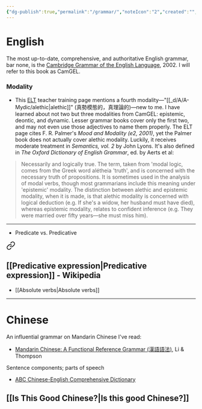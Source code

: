 ```yaml
---
{"dg-publish":true,"permalink":"/grammar/","noteIcon":"2","created":"","updated":""}
---
```


# English
The most up-to-date, comprehensive, and authoritative English grammar, bar none, is the [Cambridge Grammar of the English Language](https://www.cambridge.org/core/books/cambridge-grammar-of-the-english-language/A78402ABF5176AD283494180BCA2046F), 2002. I will refer to this book as CamGEL.

### Modality
- This [ELT](https://www.eltconcourse.com/training/inservice/modality/types_of_modality.html) teacher training page mentions a fourth modality—"[[_d/A/A-Mydic/alethic\|alethic]]" (真勢模態的，真理論的)—new to me. I have learned about not two but three modalities from CamGEL: epistemic, deontic, and dynamic. Lesser grammar books cover only the first two, and may not even use those adjectives to name them properly. The ELT page cites F. R. Palmer's *Mood and Modality (e2, 2001)*, yet the Palmer book does not actually cover alethic modality. Luckily, it receives moderate treatment in *Semantics, vol. 2* by John Lyons. It's also defined in *The Oxford Dictionary of English Grammar*, ed. by Aerts et al:

> Necessarily and logically true.
The term, taken from 'modal logic, comes from the Greek word alétheia 'truth', and is concerned with the necessary truth of propositions. It is sometimes used in the analysis of modal verbs, though most grammarians include this meaning under 'epistemic' modality. The distinction between alethic and epistemic modality, when it is made, is that alethic modality is concerned with logical deduction (e.g. If she's a widow, her husband must have died), whereas epistemic modality, relates to confident inference (e.g. They were married over fifty years—she must miss him).



---
- Predicate vs. Predicative


<div class="transclusion internal-embed is-loaded"><a class="markdown-embed-link" href="/glasp/#5def57" aria-label="Open link"><svg xmlns="http://www.w3.org/2000/svg" width="24" height="24" viewBox="0 0 24 24" fill="none" stroke="currentColor" stroke-width="2" stroke-linecap="round" stroke-linejoin="round" class="svg-icon lucide-link"><path d="M10 13a5 5 0 0 0 7.54.54l3-3a5 5 0 0 0-7.07-7.07l-1.72 1.71"></path><path d="M14 11a5 5 0 0 0-7.54-.54l-3 3a5 5 0 0 0 7.07 7.07l1.71-1.71"></path></svg></a><div class="markdown-embed">



## [[Predicative expression\|Predicative expression]] - Wikipedia

</div></div>


- [[Absolute verbs\|Absolute verbs]]

---
# Chinese
An influential grammar on Mandarin Chinese I've read:
- [Mandarin Chinese: A Functional Reference Grammar (漢語語法)](https://www.crane.com.tw/crane/index.php?action=product_detail&prod_no=P0116400136223), Li & Thompson

Sentence components; parts of speech
- [ABC Chinese-English Comprehensive Dictionary](https://android.pleco.com/manual/240/abc.html) 

## [[Is This Good Chinese?\|Is this good Chinese?]]

